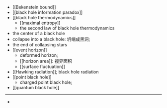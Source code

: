 - [[Bekenstein bound]]
- [[black hole information paradox]]
- [[black hole thermodynamics]]
    - [[maximal entropy]]
    - the second law of black hole thermodynamics
- the center of a black hole
- collapse into a black hole: 坍缩成黑洞; 
- the end of collapsing stars
- [[event horizon]]
    - deformed horizon; 
    - [[horizon area]]: 视界面积
    - [[surface fluctuation]]
- [[Hawking radiation]]; black hole radiation
- [[point black hole]]
    - charged point black hole; 
- [[quantum black hole]]
- ---
- 

